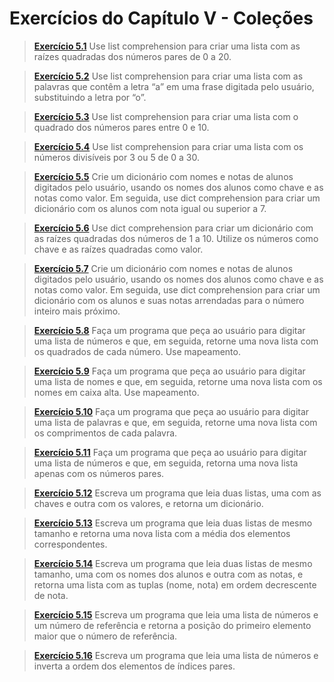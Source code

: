 # Exercícios do Capítulo V - Coleções

> **[Exercício 5.1](https://github.com/ThallesCansi/Programacao-para-Web/blob/master/1%C2%BA%20Bimestre/Cap%C3%ADtulo%20V%20-%20Cole%C3%A7%C3%B5es/Exercise%205.1.py)**  Use list comprehension para criar uma lista com as raízes quadradas dos números pares de 0 a 20. 

> **[Exercício 5.2](https://github.com/ThallesCansi/Programacao-para-Web/blob/master/1%C2%BA%20Bimestre/Cap%C3%ADtulo%20V%20-%20Cole%C3%A7%C3%B5es/Exercise%205.2.py)**  Use list comprehension para criar uma lista com as palavras que contêm a letra “a” em uma frase digitada pelo usuário, substituindo a letra por “o”.

> **[Exercício 5.3](https://github.com/ThallesCansi/Programacao-para-Web/blob/master/1%C2%BA%20Bimestre/Cap%C3%ADtulo%20V%20-%20Cole%C3%A7%C3%B5es/Exercise%205.3.py)**  Use list comprehension para criar uma lista com o quadrado dos números pares entre 0 e 10.

> **[Exercício 5.4](https://github.com/ThallesCansi/Programacao-para-Web/blob/master/1%C2%BA%20Bimestre/Cap%C3%ADtulo%20V%20-%20Cole%C3%A7%C3%B5es/Exercise%205.4.py)**  Use list comprehension para criar uma lista com os números divisíveis por 3 ou 5 de 0 a 30.

> **[Exercício 5.5](https://github.com/ThallesCansi/Programacao-para-Web/blob/master/1%C2%BA%20Bimestre/Cap%C3%ADtulo%20V%20-%20Cole%C3%A7%C3%B5es/Exercise%205.5.py)**  Crie um dicionário com nomes e notas de alunos digitados pelo usuário, usando os nomes dos alunos como chave e as notas como valor. Em seguida, use dict comprehension para criar um dicionário com os alunos com nota igual ou superior a 7.

> **[Exercício 5.6](https://github.com/ThallesCansi/Programacao-para-Web/blob/master/1%C2%BA%20Bimestre/Cap%C3%ADtulo%20V%20-%20Cole%C3%A7%C3%B5es/Exercise%205.6.py)**  Use dict comprehension para criar um dicionário com as raízes quadradas dos números de 1 a 10. Utilize os números como chave e as raízes quadradas como valor.

> **[Exercício 5.7](https://github.com/ThallesCansi/Programacao-para-Web/blob/master/1%C2%BA%20Bimestre/Cap%C3%ADtulo%20V%20-%20Cole%C3%A7%C3%B5es/Exercise%205.7.py)**  Crie um dicionário com nomes e notas de alunos digitados pelo usuário, usando os nomes dos alunos como chave e as notas como valor. Em seguida, use dict comprehension para criar um dicionário com os alunos e suas notas arrendadas para o número inteiro mais próximo.

> **[Exercício 5.8](https://github.com/ThallesCansi/Programacao-para-Web/blob/master/1%C2%BA%20Bimestre/Cap%C3%ADtulo%20V%20-%20Cole%C3%A7%C3%B5es/Exercise%205.8.py)**  Faça um programa que peça ao usuário para digitar uma lista de números e que, em seguida, retorne uma nova lista com os quadrados de cada número. Use mapeamento.

> **[Exercício 5.9](https://github.com/ThallesCansi/Programacao-para-Web/blob/master/1%C2%BA%20Bimestre/Cap%C3%ADtulo%20V%20-%20Cole%C3%A7%C3%B5es/Exercise%205.9.py)**  Faça um programa que peça ao usuário para digitar uma lista de nomes e que, em seguida, retorne uma nova lista com os nomes em caixa alta. Use mapeamento.

> **[Exercício 5.10](https://github.com/ThallesCansi/Programacao-para-Web/blob/master/1%C2%BA%20Bimestre/Cap%C3%ADtulo%20V%20-%20Cole%C3%A7%C3%B5es/Exercise%205.10.py)**  Faça um programa que peça ao usuário para digitar uma lista de palavras e que, em seguida, retorne uma nova lista com os comprimentos de cada palavra.

> **[Exercício 5.11](https://github.com/ThallesCansi/Programacao-para-Web/blob/master/1%C2%BA%20Bimestre/Cap%C3%ADtulo%20V%20-%20Cole%C3%A7%C3%B5es/Exercise%205.11.py)**  Faça um programa que peça ao usuário para digitar uma lista de números e que, em seguida, retorna uma nova lista apenas com os números pares.

> **[Exercício 5.12](https://github.com/ThallesCansi/Programacao-para-Web/blob/master/1%C2%BA%20Bimestre/Cap%C3%ADtulo%20V%20-%20Cole%C3%A7%C3%B5es/Exercise%205.12.py)**  Escreva um programa que leia duas listas, uma com as chaves e outra com os valores, e retorna um dicionário.

> **[Exercício 5.13](https://github.com/ThallesCansi/Programacao-para-Web/blob/master/1%C2%BA%20Bimestre/Cap%C3%ADtulo%20V%20-%20Cole%C3%A7%C3%B5es/Exercise%205.13.py)**  Escreva um programa que leia duas listas de mesmo tamanho e retorna uma nova lista com a média dos elementos correspondentes.

> **[Exercício 5.14](https://github.com/ThallesCansi/Programacao-para-Web/blob/master/1%C2%BA%20Bimestre/Cap%C3%ADtulo%20V%20-%20Cole%C3%A7%C3%B5es/Exercise%205.14.py)**  Escreva um programa que leia duas listas de mesmo tamanho, uma com os nomes dos alunos e outra com as notas, e retorna uma lista com as tuplas (nome, nota) em ordem decrescente de nota.

> **[Exercício 5.15](https://github.com/ThallesCansi/Programacao-para-Web/blob/master/1%C2%BA%20Bimestre/Cap%C3%ADtulo%20V%20-%20Cole%C3%A7%C3%B5es/Exercise%205.15.py)**  Escreva um programa que leia uma lista de números e um número de referência e retorna a posição do primeiro elemento maior que o número de referência.

> **[Exercício 5.16](https://github.com/ThallesCansi/Programacao-para-Web/blob/master/1%C2%BA%20Bimestre/Cap%C3%ADtulo%20V%20-%20Cole%C3%A7%C3%B5es/Exercise%205.16.py)**  Escreva um programa que leia uma lista de números e inverta a ordem dos elementos de índices pares.